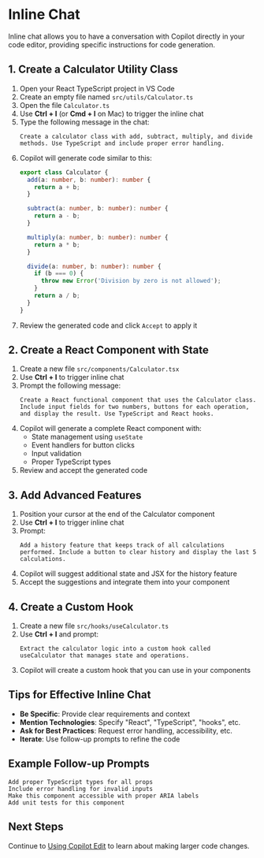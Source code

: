 # Inline Chat

Inline chat allows you to have a conversation with Copilot directly in your code editor, providing specific instructions for code generation.

## 1. Create a Calculator Utility Class

1. Open your React TypeScript project in VS Code
2. Create an empty file named `src/utils/Calculator.ts`
3. Open the file `Calculator.ts`
4. Use **Ctrl + I** (or **Cmd + I** on Mac) to trigger the inline chat
5. Type the following message in the chat:
   ```
   Create a calculator class with add, subtract, multiply, and divide methods. Use TypeScript and include proper error handling.
   ```
6. Copilot will generate code similar to this:
   ```typescript
   export class Calculator {
     add(a: number, b: number): number {
       return a + b;
     }

     subtract(a: number, b: number): number {
       return a - b;
     }

     multiply(a: number, b: number): number {
       return a * b;
     }

     divide(a: number, b: number): number {
       if (b === 0) {
         throw new Error('Division by zero is not allowed');
       }
       return a / b;
     }
   }
   ```
7. Review the generated code and click `Accept` to apply it

## 2. Create a React Component with State

1. Create a new file `src/components/Calculator.tsx`
2. Use **Ctrl + I** to trigger inline chat
3. Prompt the following message:
   ```
   Create a React functional component that uses the Calculator class. Include input fields for two numbers, buttons for each operation, and display the result. Use TypeScript and React hooks.
   ```
4. Copilot will generate a complete React component with:
   - State management using `useState`
   - Event handlers for button clicks
   - Input validation
   - Proper TypeScript types
5. Review and accept the generated code

## 3. Add Advanced Features

1. Position your cursor at the end of the Calculator component
2. Use **Ctrl + I** to trigger inline chat
3. Prompt:
   ```
   Add a history feature that keeps track of all calculations performed. Include a button to clear history and display the last 5 calculations.
   ```
4. Copilot will suggest additional state and JSX for the history feature
5. Accept the suggestions and integrate them into your component

## 4. Create a Custom Hook

1. Create a new file `src/hooks/useCalculator.ts`
2. Use **Ctrl + I** and prompt:
   ```
   Extract the calculator logic into a custom hook called useCalculator that manages state and operations.
   ```
3. Copilot will create a custom hook that you can use in your components

## Tips for Effective Inline Chat

- **Be Specific**: Provide clear requirements and context
- **Mention Technologies**: Specify "React", "TypeScript", "hooks", etc.
- **Ask for Best Practices**: Request error handling, accessibility, etc.
- **Iterate**: Use follow-up prompts to refine the code

## Example Follow-up Prompts

```
Add proper TypeScript types for all props
Include error handling for invalid inputs
Make this component accessible with proper ARIA labels
Add unit tests for this component
```

## Next Steps

Continue to [Using Copilot Edit](./copilot-edit-1.md) to learn about making larger code changes.
